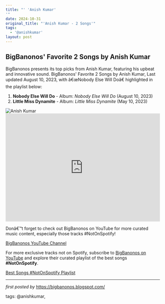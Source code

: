 ```yaml
---
title: "' 'Anish Kumar'
'"
date: 2024-10-31
original_title: "'Anish Kumar - 2 Songs'"
tags:
  - '@anishkumar'
layout: post
---
```

<h2>BigBanonos' Favorite 2 Songs by Anish Kumar</h2>
<p>BigBanonos presents its top picks from Anish Kumar, featuring his upbeat and innovative sound. BigBanonos' Favorite 2 Songs by Anish Kumar, Last updated August 10, 2023, with â€œNobody Else Will Doâ€ highlighted in the playlist below:</p> <ol> <li><strong>Nobody Else Will Do</strong> - Album: <em>Nobody Else Will Do</em> (August 10, 2023)</li> <li><strong>Little Miss Dynamite</strong> - Album: <em>Little Miss Dynamite</em> (May 10, 2023)</li>
</ol> <img alt="Anish Kumar" src="https://hungermag.com/_next/image?url=https%3A%2F%2Fadmin.hungermag.com%2Fapp%2Fuploads%2F2022%2F10%2Fanish-banner.jpg&w=3840&q=75" /> <div> <iframe allow="autoplay; clipboard-write; encrypted-media; fullscreen; picture-in-picture" allowfullscreen="" frameborder="0" height="352" loading="lazy" src="https://open.spotify.com/embed/playlist/3jNEETvrjK4Uq7CosvP2QZ?utm_source=generator" width="100%"></iframe>
</div> <p>Donâ€™t forget to check out BigBanonos on YouTube for more curated music content, especially those tracks #NotOnSpotify!</p>
<p><a href="https://www.youtube.com/@BigBanonos">BigBanonos YouTube Channel</a></p>


<!--Subscribe and Playlist Links-->
<div>
    <p>For more exclusive tracks not on Spotify, subscribe to <a href="https://www.youtube.com/@BigBanonos" target="_blank">BigBanonos on YouTube</a> and explore their curated playlist of the best songs <strong>#NotOnSpotify</strong>.</p>
    <p><a href="https://www.youtube.com/playlist?list=PLtuNtuTatqI0kFahUCbtbfenC_ET5O_tr" target="_blank">Best Songs #NotOnSpotify Playlist<br /></a></p></div>

<hr />

<p><em>first posted by</em> <a href="https://bigbanonos.blogspot.com/" rel="noopener" target="_new">https://bigbanonos.blogspot.com/</a></p>

<p>tags: @anishkumar,</p>
